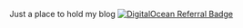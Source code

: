 Just a place to hold my blog
[![DigitalOcean Referral Badge](https://web-platforms.sfo2.cdn.digitaloceanspaces.com/WWW/Badge%201.svg)](https://www.digitalocean.com/?refcode=c8d680b74f86&utm_campaign=Referral_Invite&utm_medium=Referral_Program&utm_source=badge)
